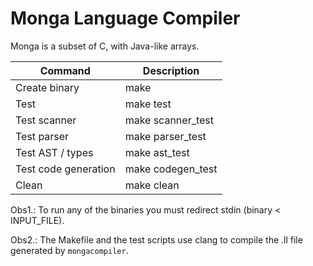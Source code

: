 # Monga Language Compiler

Monga is a subset of C, with Java-like arrays.

| Command | Description |
| --- | --- |
| Create binary | make |
| Test | make test |
| Test scanner | make scanner_test |
| Test parser | make parser_test |
| Test AST / types | make ast_test |
| Test code generation | make codegen_test |
| Clean | make clean |


Obs1.: To run any of the binaries you must redirect stdin (binary < INPUT_FILE).

Obs2.: The Makefile and the test scripts use clang to compile the .ll file
generated by `mongacompiler`.
